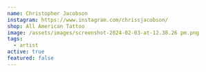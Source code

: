 ```yaml
---
name: Christopher Jacobson
instagram: https://www.instagram.com/chrissjacobson/
shop: All American Tattoo
image: /assets/images/screenshot-2024-02-03-at-12.38.26 pm.png
tags:
  - artist
active: true
featured: false
---
```

